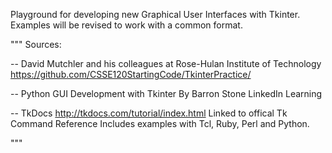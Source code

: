 Playground for developing new Graphical User Interfaces with Tkinter.   Examples will be revised to work with a common format.

"""
Sources:

  -- David Mutchler and his colleagues at
     Rose-Hulan Institute of Technology
     https://github.com/CSSE120StartingCode/TkinterPractice/
 
  -- Python GUI Development with Tkinter
     By Barron Stone
     LinkedIn Learning
  
  -- TkDocs
     http://tkdocs.com/tutorial/index.html
     Linked to offical Tk Command Reference
     Includes examples with Tcl, Ruby, Perl and Python.

"""